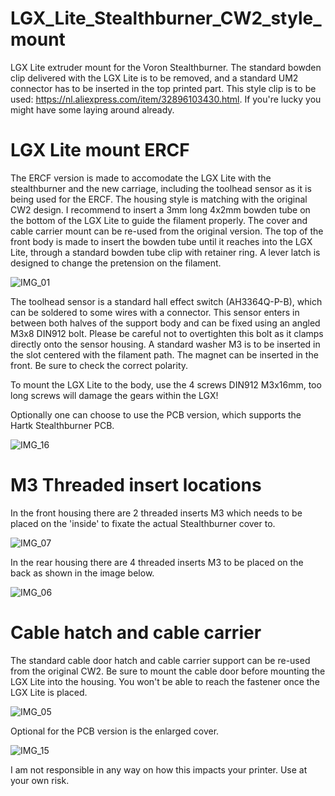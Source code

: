 # LGX_Lite_Stealthburner_CW2_style_mount
LGX Lite extruder mount for the Voron Stealthburner. The standard bowden clip delivered with the LGX Lite is to be removed, and a standard UM2 connector has to be inserted in the top printed part. This style clip is to be used: https://nl.aliexpress.com/item/32896103430.html. If you're lucky you might have some laying around already.

# LGX Lite mount ERCF
The ERCF version is made to accomodate the LGX Lite with the stealthburner and the new carriage, including the toolhead sensor as it is being used for the ERCF. The housing style is matching with the original CW2 design. I recommend to insert a 3mm long 4x2mm bowden tube on the bottom of the LGX Lite to guide the filament properly. The cover and cable carrier mount can be re-used from the original version. The top of the front body is made to insert the bowden tube until it reaches into the LGX Lite, through a standard bowden tube clip with retainer ring. A lever latch is designed to change the pretension on the filament. 

![IMG_01](https://user-images.githubusercontent.com/94404962/197389826-93fd430d-a87d-4eb4-b7ef-84a829aaa790.png)

The toolhead sensor is a standard hall effect switch (AH3364Q-P-B), which can be soldered to some wires with a connector. This sensor enters in between both halves of the support body and can be fixed using an angled M3x8 DIN912 bolt. Please be careful not to overtighten this bolt as it clamps directly onto the sensor housing. A standard washer M3 is to be inserted in the slot centered with the filament path. The magnet can be inserted in the front. Be sure to check the correct polarity.

To mount the LGX Lite to the body, use the 4 screws DIN912 M3x16mm, too long screws will damage the gears within the LGX!

Optionally one can choose to use the PCB version, which supports the Hartk Stealthburner PCB.

![IMG_16](https://user-images.githubusercontent.com/94404962/197389867-62104a5a-c808-4c18-98a2-51e570f615e9.png)

# M3 Threaded insert locations
In the front housing there are 2 threaded inserts M3 which needs to be placed on the 'inside' to fixate the actual Stealthburner cover to. 

![IMG_07](https://user-images.githubusercontent.com/94404962/197389887-6ff348c2-41e3-4d19-8907-d8871ea89305.png)

In the rear housing there are 4 threaded inserts M3 to be placed on the back as shown in the image below.

![IMG_06](https://user-images.githubusercontent.com/94404962/197389894-3c653488-172d-486d-96a0-6552c7c15cfb.png)

# Cable hatch and cable carrier

The standard cable door hatch and cable carrier support can be re-used from the original CW2. Be sure to mount the cable door before mounting the LGX Lite into the housing. You won't be able to reach the fastener once the LGX Lite is placed.

![IMG_05](https://user-images.githubusercontent.com/94404962/197389908-c143ac64-9375-44a8-a244-68bdd7d19651.png)

Optional for the PCB version is the enlarged cover.

![IMG_15](https://user-images.githubusercontent.com/94404962/197389922-a73fbc3f-85ce-4b65-b4c5-5dce4931d25f.png)

I am not responsible in any way on how this impacts your printer. Use at your own risk.
